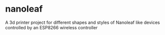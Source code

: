 # nanoleaf
A 3d printer project for different shapes and styles of Nanoleaf like devices controlled by an ESP8266 wireless controller
